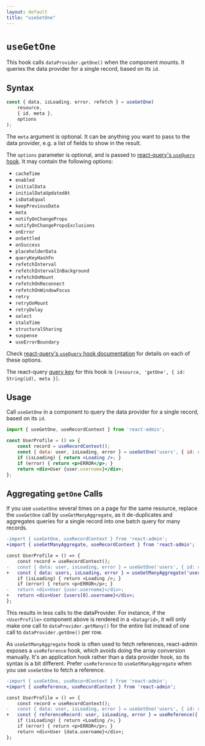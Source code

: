 ```yaml
---
layout: default
title: "useGetOne"
---
```


# `useGetOne`

This hook calls `dataProvider.getOne()` when the component mounts. It queries the data provider for a single record, based on its `id`.

## Syntax

```jsx
const { data, isLoading, error, refetch } = useGetOne(
    resource,
    { id, meta },
    options
);
```

The `meta` argument is optional. It can be anything you want to pass to the data provider, e.g. a list of fields to show in the result.

The `options` parameter is optional, and is passed to [react-query's `useQuery` hook](https://react-query-v3.tanstack.com/reference/useQuery). It may contain the following options:

* `cacheTime`
* `enabled`
* `initialData`
* `initialDataUpdatedAt`
* `isDataEqual`
* `keepPreviousData`
* `meta`
* `notifyOnChangeProps`
* `notifyOnChangePropsExclusions`
* `onError`
* `onSettled`
* `onSuccess`
* `placeholderData`
* `queryKeyHashFn`
* `refetchInterval`
* `refetchIntervalInBackground`
* `refetchOnMount`
* `refetchOnReconnect`
* `refetchOnWindowFocus`
* `retry`
* `retryOnMount`
* `retryDelay`
* `select`
* `staleTime`
* `structuralSharing`
* `suspense`
* `useErrorBoundary`

Check [react-query's `useQuery` hook documentation](https://react-query-v3.tanstack.com/reference/useQuery) for details on each of these options.

The react-query [query key](https://react-query-v3.tanstack.com/guides/query-keys) for this hook is `[resource, 'getOne', { id: String(id), meta }]`.

## Usage

Call `useGetOne` in a component to query the data provider for a single record, based on its `id`.

```jsx
import { useGetOne, useRecordContext } from 'react-admin';

const UserProfile = () => {
    const record = useRecordContext();
    const { data: user, isLoading, error } = useGetOne('users', { id: record.userId });
    if (isLoading) { return <Loading />; }
    if (error) { return <p>ERROR</p>; }
    return <div>User {user.username}</div>;
};
```

## Aggregating `getOne` Calls

If you use `useGetOne` several times on a page for the same resource, replace the `useGetOne` call by `useGetManyAggregate`, as it de-duplicates and aggregates queries for a single record into one batch query for many records.

```diff
-import { useGetOne, useRecordContext } from 'react-admin';
+import { useGetManyAggregate, useRecordContext } from 'react-admin';

const UserProfile = () => {
    const record = useRecordContext();
-   const { data: user, isLoading, error } = useGetOne('users', { id: record.userId });
+   const { data: users, isLoading, error } = useGetManyAggregate('users', { ids: [record.userId] });
    if (isLoading) { return <Loading />; }
    if (error) { return <p>ERROR</p>; }
-   return <div>User {user.username}</div>;
+   return <div>User {users[0].username}</div>;
};
```

This results in less calls to the dataProvider. For instance, if the `<UserProfile>` component above is rendered in a `<Datagrid>`, it will only make one call to `dataProvider.getMany()` for the entire list instead of one call to `dataProvider.getOne()` per row.

As `useGetManyAggregate` hook is often used to fetch references, react-admin exposes a `useReference` hook, which avoids doing the array conversion manually. It's an application hook rather than a data provider hook, so its syntax is a bit different. Prefer `useReference` to `useGetManyAggregate` when you use `useGetOne` to fetch a reference.

```diff
-import { useGetOne, useRecordContext } from 'react-admin';
+import { useReference, useRecordContext } from 'react-admin';

const UserProfile = () => {
    const record = useRecordContext();
-   const { data: user, isLoading, error } = useGetOne('users', { id: record.userId });
+   const { referenceRecord: user, isLoading, error } = useReference({ reference: 'users', id: record.userId });
    if (isLoading) { return <Loading />; }
    if (error) { return <p>ERROR</p>; }
    return <div>User {data.username}</div>;
};
```

